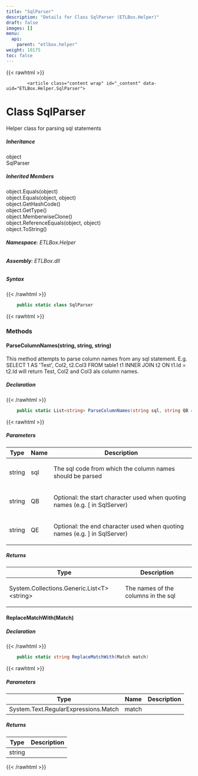 ```yaml
---
title: "SqlParser"
description: "Details for Class SqlParser (ETLBox.Helper)"
draft: false
images: []
menu:
  api:
    parent: "etlbox.helper"
weight: 10175
toc: false
---
```


{{< rawhtml >}}

            <article class="content wrap" id="_content" data-uid="ETLBox.Helper.SqlParser">
  <h1 id="ETLBox_Helper_SqlParser" data-uid="ETLBox.Helper.SqlParser" class="text-break">Class SqlParser
</h1>
  <div class="markdown level0 summary"><p>Helper class for parsing sql statements</p>
</div>
  <div class="markdown level0 conceptual"></div>
  <div class="inheritance">
    <h5>Inheritance</h5>
    <div class="level0"><span class="xref">object</span></div>
    <div class="level1"><span class="xref">SqlParser</span></div>
  </div>
  <div class="inheritedMembers">
    <h5>Inherited Members</h5>
    <div>
      <span class="xref">object.Equals(object)</span>
    </div>
    <div>
      <span class="xref">object.Equals(object, object)</span>
    </div>
    <div>
      <span class="xref">object.GetHashCode()</span>
    </div>
    <div>
      <span class="xref">object.GetType()</span>
    </div>
    <div>
      <span class="xref">object.MemberwiseClone()</span>
    </div>
    <div>
      <span class="xref">object.ReferenceEquals(object, object)</span>
    </div>
    <div>
      <span class="xref">object.ToString()</span>
    </div>
  </div>
<h6><strong>Namespace</strong>: ETLBox.Helper</h6>
  <h6><strong>Assembly</strong>: ETLBox.dll</h6>
  <h5 id="ETLBox_Helper_SqlParser_syntax">Syntax</h5>
{{< /rawhtml >}}

```C#
    public static class SqlParser
```

{{< rawhtml >}}
  <h3 id="methods">Methods
</h3>
  <a id="ETLBox_Helper_SqlParser_ParseColumnNames_" data-uid="ETLBox.Helper.SqlParser.ParseColumnNames*"></a>
  <h4 id="ETLBox_Helper_SqlParser_ParseColumnNames_System_String_System_String_System_String_" data-uid="ETLBox.Helper.SqlParser.ParseColumnNames(System.String,System.String,System.String)">ParseColumnNames(string, string, string)</h4>
  <div class="markdown level1 summary"><p>This method attempts to parse column names from any sql statement.
E.g. SELECT 1 AS 'Test', Col2, t2.Col3 FROM table1 t1 INNER JOIN t2 ON t1.Id = t2.Id
will return Test, Col2 and Col3 als column names.</p>
</div>
  <div class="markdown level1 conceptual"></div>
  <h5 class="declaration">Declaration</h5>
{{< /rawhtml >}}

```C#
    public static List<string> ParseColumnNames(string sql, string QB = &quot;&quot;, string QE = &quot;&quot;)
```

{{< rawhtml >}}
  <h5 class="parameters">Parameters</h5>
  <table class="table table-bordered table-striped table-condensed">
    <thead>
      <tr>
        <th>Type</th>
        <th>Name</th>
        <th>Description</th>
      </tr>
    </thead>
    <tbody>
      <tr>
        <td><span class="xref">string</span></td>
        <td><span class="parametername">sql</span></td>
        <td><p>The sql code from which the column names should be parsed</p>
</td>
      </tr>
      <tr>
        <td><span class="xref">string</span></td>
        <td><span class="parametername">QB</span></td>
        <td><p>Optional: the start character used when quoting names (e.g. [ in SqlServer)</p>
</td>
      </tr>
      <tr>
        <td><span class="xref">string</span></td>
        <td><span class="parametername">QE</span></td>
        <td><p>Optional: the end character used when quoting names (e.g. ] in SqlServer)</p>
</td>
      </tr>
    </tbody>
  </table>
  <h5 class="returns">Returns</h5>
  <table class="table table-bordered table-striped table-condensed">
    <thead>
      <tr>
        <th>Type</th>
        <th>Description</th>
      </tr>
    </thead>
    <tbody>
      <tr>
        <td><span class="xref">System.Collections.Generic.List&lt;T&gt;</span>&lt;<span class="xref">string</span>&gt;</td>
        <td><p>The names of the columns in the sql</p>
</td>
      </tr>
    </tbody>
  </table>
  <a id="ETLBox_Helper_SqlParser_ReplaceMatchWith_" data-uid="ETLBox.Helper.SqlParser.ReplaceMatchWith*"></a>
  <h4 id="ETLBox_Helper_SqlParser_ReplaceMatchWith_System_Text_RegularExpressions_Match_" data-uid="ETLBox.Helper.SqlParser.ReplaceMatchWith(System.Text.RegularExpressions.Match)">ReplaceMatchWith(Match)</h4>
  <div class="markdown level1 summary"></div>
  <div class="markdown level1 conceptual"></div>
  <h5 class="declaration">Declaration</h5>
{{< /rawhtml >}}

```C#
    public static string ReplaceMatchWith(Match match)
```

{{< rawhtml >}}
  <h5 class="parameters">Parameters</h5>
  <table class="table table-bordered table-striped table-condensed">
    <thead>
      <tr>
        <th>Type</th>
        <th>Name</th>
        <th>Description</th>
      </tr>
    </thead>
    <tbody>
      <tr>
        <td><span class="xref">System.Text.RegularExpressions.Match</span></td>
        <td><span class="parametername">match</span></td>
        <td></td>
      </tr>
    </tbody>
  </table>
  <h5 class="returns">Returns</h5>
  <table class="table table-bordered table-striped table-condensed">
    <thead>
      <tr>
        <th>Type</th>
        <th>Description</th>
      </tr>
    </thead>
    <tbody>
      <tr>
        <td><span class="xref">string</span></td>
        <td></td>
      </tr>
    </tbody>
  </table>

{{< /rawhtml >}}
